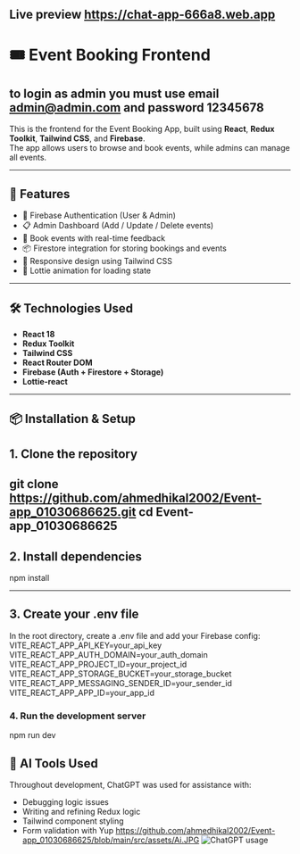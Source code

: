 ## Live preview https://chat-app-666a8.web.app

# 🎟️ Event Booking Frontend
## to login as admin you must use email admin@admin.com and password 12345678

This is the frontend for the Event Booking App, built using **React**, **Redux Toolkit**, **Tailwind CSS**, and **Firebase**.  
The app allows users to browse and book events, while admins can manage all events.

---

## 🚀 Features

- 🔐 Firebase Authentication (User & Admin)
- 📋 Admin Dashboard (Add / Update / Delete events)
- 🛒 Book events with real-time feedback
- 📦 Firestore integration for storing bookings and events
- 🎨 Responsive design using Tailwind CSS
- 🔄 Lottie animation for loading state

---

## 🛠️ Technologies Used

- **React 18**
- **Redux Toolkit**
- **Tailwind CSS**
- **React Router DOM**
- **Firebase (Auth + Firestore + Storage)**
- **Lottie-react**

---
## 📦 Installation & Setup

## 1. Clone the repository


git clone https://github.com/ahmedhikal2002/Event-app_01030686625.git
cd Event-app_01030686625
---


## 2. Install dependencies
npm install

---

## 3.  Create your .env file
In the root directory, create a .env file and add your Firebase config:
VITE_REACT_APP_API_KEY=your_api_key
VITE_REACT_APP_AUTH_DOMAIN=your_auth_domain
VITE_REACT_APP_PROJECT_ID=your_project_id
VITE_REACT_APP_STORAGE_BUCKET=your_storage_bucket
VITE_REACT_APP_MESSAGING_SENDER_ID=your_sender_id
VITE_REACT_APP_APP_ID=your_app_id


### 4. Run the development server
npm run dev


## 🤖 AI Tools Used

Throughout development, ChatGPT was used for assistance with:
- Debugging logic issues
- Writing and refining Redux logic
- Tailwind component styling
- Form validation with Yup
https://github.com/ahmedhikal2002/Event-app_01030686625/blob/main/src/assets/Ai.JPG
 ![ChatGPT usage](./main/src/assets/Ai.JPG)






